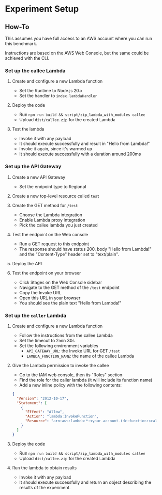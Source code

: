 # Experiment Setup

## How-To

This assumes you have full access to an AWS account where you can run this benchmark.

Instructions are based on the AWS Web Console, but the same could be achieved with the CLI.


### Set up the callee Lambda 

1. Create and configure a new Lambda function 
    - Set the Runtime to Node.js 20.x
    - Set the handler to `index.lambdaHandler`

2. Deploy the code
    - Run `npm run build && script/zip_lambda_with_modules callee`
    - Upload `dist/callee.zip` for the created Lambda

3. Test the lambda
    - Invoke it with any payload
    - It should execute successfully and result in "Hello from Lambda!"
    - Invoke it again, since it's warmed up
    - It should execute successfully with a duration around 200ms

### Set up the API Gateway

1. Create a new API Gateway
    - Set the endpoint type to Regional

2. Create a new top-level resource called `test`

3. Create the GET method for `/test`
    - Choose the Lambda integration
    - Enable Lambda proxy integration
    - Pick the callee lambda you just created

4. Test the endpoint on the Web console
    - Run a GET request to this endpoint
    - The response should have status 200, body "Hello from Lambda!" and the "Content-Type" header set to "text/plain".

5. Deploy the API

6. Test the endpoint on your browser
    - Click Stages on the Web Console sidebar
    - Navigate to the GET method of the `/test` endpoint
    - Copy the Invoke URL
    - Open this URL in your browser
    - You should see the plain text "Hello from Lambda!"

### Set up the `caller` Lambda

1. Create and configure a new Lambda function
    - Follow the instructions from the callee Lambda
    - Set the timeout to 2min 30s
    - Set the following environment variables
      - `API_GATEWAY_URL`: the Invoke URL for GET `/test`
      - `LAMBDA_FUNCTION_NAME`: the name of the callee Lambda

2. Give the Lambda permission to invoke the callee
    - Go to the IAM web console, then its "Roles" section
    - Find the role for the caller lambda (it will include its function name)
    - Add a new inline policy with the following contents:

    ```json
    {
      "Version": "2012-10-17",
      "Statement": [
        {
          "Effect": "Allow",
          "Action": "lambda:InvokeFunction",
          "Resource": "arn:aws:lambda:*:<your-account-id>:function:<callee-lambda-name>"
        }
      ]
    }
    ```

3. Deploy the code
    - Run `npm run build && script/zip_lambda_with_modules callee`
    - Upload `dist/callee.zip` for the created Lambda

4. Run the lambda to obtain results
    - Invoke it with any payload
    - It should execute successfully and return an object describing the results of the experiment.
